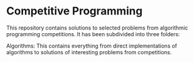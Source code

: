 # Competitive Programming

This repository contains solutions to selected problems from algorithmic programming competitions. It has been subdivided into three folders:

Algorithms: This contains everything from direct implementations of algorithms to solutions of interesting problems from competitions.
